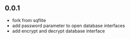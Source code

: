 ## 0.0.1

* fork from sqflite
* add password parameter to open database interfaces
* add encrypt and decrypt database interface